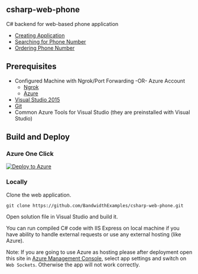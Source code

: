## csharp-web-phone

C# backend for web-based phone application

* [Creating Application](http://ap.bandwidth.com/docs/rest-api/applications/?utm_medium=social&utm_source=github&utm_campaign=dtolb&utm_content=_)
* [Searching for Phone Number](http://ap.bandwidth.com/docs/rest-api/available-numbers/#resourceGETv1availableNumberslocal/?utm_medium=social&utm_source=github&utm_campaign=dtolb&utm_content=_)
* [Ordering Phone Number](http://ap.bandwidth.com/docs/rest-api/phonenumbers/#resourcePOSTv1usersuserIdphoneNumbers/?utm_medium=social&utm_source=github&utm_campaign=dtolb&utm_content=_)

## Prerequisites
- Configured Machine with Ngrok/Port Forwarding -OR- Azure Account
  - [Ngrok](https://ngrok.com/)
  - [Azure](https://account.windowsazure.com/Home/Index)
- [Visual Studio 2015](https://www.visualstudio.com/en-us/downloads/download-visual-studio-vs.aspx)
- [Git](https://git-scm.com/)
- Common Azure Tools for Visual Studio (they are preinstalled with Visual Studio)


## Build and Deploy

### Azure One Click

[![Deploy to Azure](http://azuredeploy.net/deploybutton.png)](https://azuredeploy.net/)


### Locally

Clone the web application.

```console
git clone https://github.com/BandwidthExamples/csharp-web-phone.git
```

Open solution file in Visual Studio and build it.

You can run compiled C# code with IIS Express on local machine if you have ability to handle external requests or use any external hosting (like Azure).

Note: If you are going to use Azure as hosting please after deployment open this site in [Azure Management Console](https://manage.windowsazure.com/), select app settings and switch on `Web Sockets`. Otherwise the app will not work correctly.



